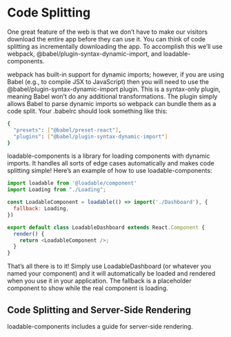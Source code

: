 # Code Splitting

One great feature of the web is that we don’t have to make our visitors download the entire app before they can use it. You can think of code splitting as incrementally downloading the app. To accomplish this we’ll use webpack, @babel/plugin-syntax-dynamic-import, and loadable-components.

webpack has built-in support for dynamic imports; however, if you are using Babel (e.g., to compile JSX to JavaScript) then you will need to use the @babel/plugin-syntax-dynamic-import plugin. This is a syntax-only plugin, meaning Babel won’t do any additional transformations. The plugin simply allows Babel to parse dynamic imports so webpack can bundle them as a code split. Your .babelrc should look something like this:

```sh
{
  "presets": ["@babel/preset-react"],
  "plugins": ["@babel/plugin-syntax-dynamic-import"]
}

```

loadable-components is a library for loading components with dynamic imports. It handles all sorts of edge cases automatically and makes code splitting simple! Here’s an example of how to use loadable-components:

```js
import loadable from '@loadable/component'
import Loading from "./Loading";

const LoadableComponent = loadable(() => import('./Dashboard'), {
  fallback: Loading,
})

export default class LoadableDashboard extends React.Component {
  render() {
    return <LoadableComponent />;
  }
}

```

That’s all there is to it! Simply use LoadableDashboard (or whatever you named your component) and it will automatically be loaded and rendered when you use it in your application. The fallback is a placeholder component to show while the real component is loading.

## Code Splitting and Server-Side Rendering

loadable-components includes a guide for server-side rendering.

